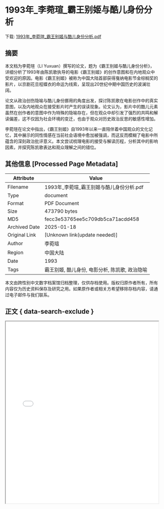 # 1993年_李菀瑄_霸王别姬与酷儿身份分析

<!-- tcd_download_link -->
下载: <a href="../1993年_李菀瑄_霸王别姬与酷儿身份分析.pdf" download>1993年_李菀瑄_霸王别姬与酷儿身份分析.pdf</a>
<!-- tcd_download_link_end -->

## 摘要

<!-- tcd_abstract -->
本文档为李菀瑄（LI Yuxuan）撰写的论文，题为《霸王别姬与酷儿身份分析》，详细分析了1993年由陈凯歌执导的电影《霸王别姬》的创作意图和在内地观众中受欢迎的原因。电影《霸王别姬》被称为中国大陆首部获得戛纳电影节金棕榈奖的影片，以京剧花旦程蝶衣的命运为线索，呈现出20世纪中期中国历史的波澜壮阔。

论文从政治创伤隐喻与酷儿身份挪用的角度出发，探讨陈凯歌在电影创作中的真实意图，以及内地观众在接受影片时产生的误读现象。论文认为，影片中的酷儿元素虽然在创作者的意图中作为特殊的隐喻存在，但在观众中却引发了强烈的共鸣和解读偏差，这不仅因为社会环境的变迁，也由于观众对历史政治反思的敏感性增加。

李菀瑄在论文中指出，《霸王别姬》自1993年以来一直陪伴着中国观众的文化记忆，其中展示的同性情感在当前社会语境中愈加被强调，而这反而模糊了电影中所蕴含的深刻政治批评意义。本文尝试梳理电影的接受与解读历程，分析其中的影响因素，并探究陈凯歌表达和观众理解之间的错位。

<!-- tcd_abstract_end -->

## 其他信息 [Processed Page Metadata]

| Attribute       | Value                                  |
|-----------------|----------------------------------------|
| Filename        | 1993年_李菀瑄_霸王别姬与酷儿身份分析.pdf                             |
| Type            | document                                 |
| Format          | PDF Document                               |
| Size            | 473790 bytes                           |
| MD5             | fecc3e53765ee5c709db5ca71acdd458                                  |
| Archived Date   | 2025-01-18                             |
| Original Link   | [Unknown link(update needed)]                         |
| Author          | 李菀瑄                               |
| Region          | 中国大陆                               |
| Date            | 1993                                 |
| Tags            | 霸王别姬, 酷儿身份, 电影分析, 陈凯歌, 政治隐喻                                 |

本文由跨性别中文数字档案馆归档整理，仅供存档使用。版权归原作者所有，所有内容仅为历史资料保存及研究之用。如果原作者或相关方希望移除存档内容，请通过电子邮件与我们联系。

## 正文 { data-search-exclude }

<!-- tcd_main_text -->
<iframe src="../1993年_李菀瑄_霸王别姬与酷儿身份分析.pdf" width="100%" height="600px">
    <p>无法显示PDF，请下载查看。</p>
</iframe>
<!-- tcd_main_text_end -->

